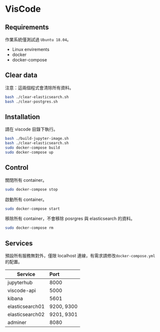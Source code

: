 VisCode
=======

## Requirements
作業系統僅測試過 `Ubuntu 18.04`。
- Linux envirements
- docker
- docker-compose

## Clear data
注意：這兩個程式會清除所有資料。
```sh
bash ./clear-elasticsearch.sh
bash ./clear-postgres.sh
```

## Installation
請在 viscode 目錄下執行。
```sh
bash ./build-jupyter-image.sh
bash ./clear-elasticsearch.sh
sudo docker-compose build
sudo docker-compose up
```

## Control
關閉所有 container。
```sh
sudo docker-compose stop
```

啟動所有 container。
```sh
sudo docker-compose start
```

移除所有 container，不會移除 posrgres 與 elasticsearch 的資料。
```sh
sudo docker-compose rm
```

## Services
預設所有服務無對外，僅限 localhost 連線，有需求請修改`docker-compose.yml`的配置。

Service         | Port       
----------------|:-----------
jupyterhub      | 8000       
viscode-api     | 5000       
kibana          | 5601
elasticsearch01 | 9200, 9300 
elasticsearch02 | 9201, 9301
adminer         | 8080